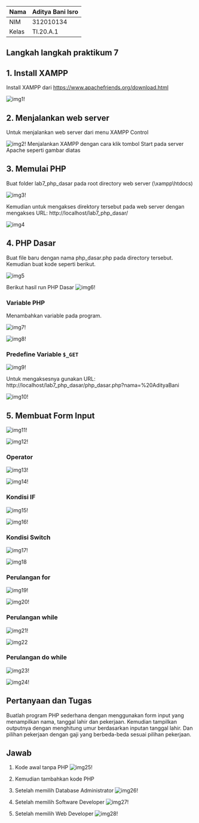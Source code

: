 | Nama      | Aditya Bani Isro |
| ----------- | ----------- |
| NIM     | 312010134       |
| Kelas   | TI.20.A.1        |

## Langkah langkah praktikum 7

## 1. Install XAMPP
Install XAMPP dari https://www.apachefriends.org/download.html

![img1!](assets/img/1.PNG)

## 2. Menjalankan web server
Untuk menjalankan web server dari menu XAMPP Control

![img2!](assets/img/2.PNG)
Menjalankan XAMPP dengan cara klik tombol Start pada server Apache seperti gambar diatas

## 3. Memulai PHP
Buat folder lab7_php_dasar pada root directory web server (\xampp\htdocs)

![img3!](assets/img/3.PNG)

Kemudian untuk mengakses direktory tersebut pada web server dengan mengakses URL:
http://localhost/lab7_php_dasar/

![img4](assets/img/4.PNG)

## 4. PHP Dasar
Buat file baru dengan nama php_dasar.php pada directory tersebut. Kemudian buat
kode seperti berikut.

![img5](assets/img/5.PNG)

Berikut hasil run PHP Dasar
![img6!](assets/img/6.PNG)

### Variable PHP
Menambahkan variable pada program.

![img7!](assets/img/7.PNG)

![img8!](assets/img/8.PNG)

### Predefine Variable `$_GET`
![img9!](assets/img/9.PNG)

Untuk mengaksesnya gunakan URL:
http://localhost/lab7_php_dasar/php_dasar.php?nama=%20AdityaBani

![img10!](assets/img/10.PNG)

## 5. Membuat Form Input
![img11!](assets/img/11.PNG)

![img12!](assets/img/12.PNG)

### Operator
![img13!](assets/img/13.PNG)

![img14!](assets/img/14.PNG)

### Kondisi IF
![img15!](assets/img/15.PNG)

![img16!](assets/img/16.PNG)

### Kondisi Switch
![img17!](assets/img/17.PNG)

![img18](assets/img/18.PNG)

### Perulangan for
![img19!](assets/img/19.PNG)

![img20!](assets/img/20.PNG)

### Perulangan while
![img21!](assets/img/21.PNG)

![img22](assets/img/22.PNG)

### Perulangan do while
![img23!](assets/img/23.PNG)

![img24!](assets/img/24.PNG)

## Pertanyaan dan Tugas
Buatlah program PHP sederhana dengan menggunakan form input yang menampilkan
nama, tanggal lahir dan pekerjaan. Kemudian tampilkan outputnya dengan menghitung
umur berdasarkan inputan tanggal lahir. Dan pilihan pekerjaan dengan gaji yang
berbeda-beda sesuai pilihan pekerjaan.

## Jawab
1. Kode awal tanpa PHP
![img25!](assets/img/input.PNG)

2. Kemudian tambahkan kode PHP


3. Setelah memilih Database Administrator
![img26!](assets/img/input1.PNG)

4. Setelah memilih Software Developer
![img27!](assets/img/input2.PNG)

5. Setelah memilih Web Developer
![img28!](assets/img/input3.PNG)